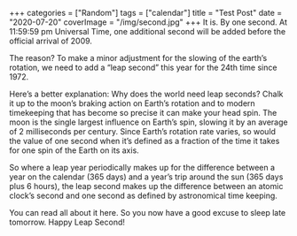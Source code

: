 +++
categories = ["Random"]
tags = ["calendar"]
title = "Test Post"
date = "2020-07-20"
coverImage = "/img/second.jpg"
+++
It is. By one second. At 11:59:59 pm Universal Time, one additional second will be added before the official arrival of 2009.
<!--more-->
The reason? To make a minor adjustment for the slowing of the earth’s rotation, we need to add a “leap second” this year for the 24th time since 1972.

Here’s a better explanation:
Why does the world need leap seconds? Chalk it up to the moon’s braking action on Earth’s rotation and to modern timekeeping that has become so precise it can make your head spin. 
The moon is the single largest influence on Earth’s spin, slowing it by an average of 2 milliseconds per century. Since Earth’s rotation rate varies, so would the value of one second when it’s defined as a fraction of the time it takes for one spin of the Earth on its axis.

So where a leap year periodically makes up for the difference between a year on the calendar (365 days) and a year’s trip around the sun (365 days plus 6 hours), the leap second makes up the difference between an atomic clock’s second and one second as defined by astronomical time keeping.

You can read all about it here. So you now have a good excuse to sleep late tomorrow. Happy Leap Second!
